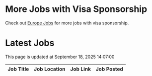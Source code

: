 # More Jobs with Visa Sponsorship

Check out [Europe Jobs](https://github.com/sureshparimi/europejobs#latest-jobs) for more jobs with visa sponsorship.

# Latest Jobs

This page is updated at September 18, 2025 14:07:00

| Job Title | Job Location | Job Link | Job Posted |
| --- | --- | --- | --- |
